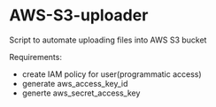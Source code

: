 # AWS-S3-uploader

Script to automate uploading files into AWS S3 bucket

Requirements:
- create IAM policy for user(programmatic access) 
- generate aws_access_key_id
- generte  aws_secret_access_key
